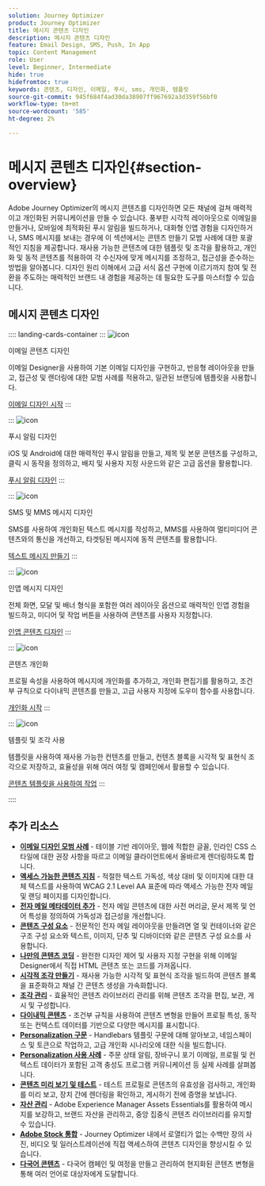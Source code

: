 ```yaml
---
solution: Journey Optimizer
product: Journey Optimizer
title: 메시지 콘텐츠 디자인
description: 메시지 콘텐츠 디자인
feature: Email Design, SMS, Push, In App
topic: Content Management
role: User
level: Beginner, Intermediate
hide: true
hidefromtoc: true
keywords: 콘텐츠, 디자인, 이메일, 푸시, sms, 개인화, 템플릿
source-git-commit: 945f684f4ad30da38907ff967692a3d359f56bf0
workflow-type: tm+mt
source-wordcount: '585'
ht-degree: 2%

---
```


# 메시지 콘텐츠 디자인{#section-overview}

Adobe Journey Optimizer의 메시지 콘텐츠를 디자인하면 모든 채널에 걸쳐 매력적이고 개인화된 커뮤니케이션을 만들 수 있습니다. 풍부한 시각적 레이아웃으로 이메일을 만들거나, 모바일에 최적화된 푸시 알림을 빌드하거나, 대화형 인앱 경험을 디자인하거나, SMS 메시지를 보내는 경우에 이 섹션에서는 콘텐츠 만들기 모범 사례에 대한 포괄적인 지침을 제공합니다. 재사용 가능한 콘텐츠에 대한 템플릿 및 조각을 활용하고, 개인화 및 동적 콘텐츠를 적용하여 각 수신자에 맞게 메시지를 조정하고, 접근성을 준수하는 방법을 알아봅니다. 디자인 원리 이해에서 고급 서식 옵션 구현에 이르기까지 참여 및 전환을 주도하는 매력적인 브랜드 내 경험을 제공하는 데 필요한 도구를 마스터할 수 있습니다.

## 메시지 콘텐츠 디자인

:::: landing-cards-container
:::
![icon](https://cdn.experienceleague.adobe.com/icons/list-check.svg)

이메일 콘텐츠 디자인

이메일 Designer을 사용하여 기본 이메일 디자인을 구현하고, 반응형 레이아웃을 만들고, 접근성 및 렌더링에 대한 모범 사례를 적용하고, 일관된 브랜딩에 템플릿을 사용합니다.

[이메일 디자인 시작](../email/get-started-email-design.md)
:::

:::
![icon](https://cdn.experienceleague.adobe.com/icons/paper-plane.svg)

푸시 알림 디자인

iOS 및 Android에 대한 매력적인 푸시 알림을 만들고, 제목 및 본문 콘텐츠를 구성하고, 클릭 시 동작을 정의하고, 배지 및 사용자 지정 사운드와 같은 고급 옵션을 활용합니다.

[푸시 알림 디자인](../push/design-push.md)
:::

:::
![icon](https://cdn.experienceleague.adobe.com/icons/message.svg)

SMS 및 MMS 메시지 디자인

SMS를 사용하여 개인화된 텍스트 메시지를 작성하고, MMS를 사용하여 멀티미디어 콘텐츠와의 통신을 개선하고, 타겟팅된 메시지에 동적 콘텐츠를 활용합니다.

[텍스트 메시지 만들기](../sms/create-sms.md)
:::

:::
![icon](https://cdn.experienceleague.adobe.com/icons/mobile.svg)

인앱 메시지 디자인

전체 화면, 모달 및 배너 형식을 포함한 여러 레이아웃 옵션으로 매력적인 인앱 경험을 빌드하고, 미디어 및 작업 버튼을 사용하여 콘텐츠를 사용자 지정합니다.

[인앱 콘텐츠 디자인](../in-app/design-in-app.md)
:::

:::
![icon](https://cdn.experienceleague.adobe.com/icons/screwdriver-wrench.svg)

콘텐츠 개인화

프로필 속성을 사용하여 메시지에 개인화를 추가하고, 개인화 편집기를 활용하고, 조건부 규칙으로 다이내믹 콘텐츠를 만들고, 고급 사용자 지정에 도우미 함수를 사용합니다.

[개인화 시작](../personalization/personalize.md)
:::

:::
![icon](https://cdn.experienceleague.adobe.com/icons/puzzle-piece.svg)

템플릿 및 조각 사용

템플릿을 사용하여 재사용 가능한 컨텐츠를 만들고, 컨텐츠 블록을 시각적 및 표현식 조각으로 저장하고, 효율성을 위해 여러 여정 및 캠페인에서 활용할 수 있습니다.

[콘텐츠 템플릿을 사용하여 작업](../content-management/use-content-templates.md)
:::

::::


## 추가 리소스

- **[이메일 디자인 모범 사례](../email/get-started-email-design.md#best-practices)** - 테이블 기반 레이아웃, 웹에 적합한 글꼴, 인라인 CSS 스타일에 대한 권장 사항을 따르고 이메일 클라이언트에서 올바르게 렌더링하도록 합니다.
- **[액세스 가능한 콘텐츠 지침](../email/accessible-content.md)** - 적절한 텍스트 가독성, 색상 대비 및 이미지에 대한 대체 텍스트를 사용하여 WCAG 2.1 Level AA 표준에 따라 액세스 가능한 전자 메일 및 랜딩 페이지를 디자인합니다.
- **[전자 메일 메타데이터 추가](../email/email-metadata.md)** - 전자 메일 콘텐츠에 대한 사전 머리글, 문서 제목 및 언어 특성을 정의하여 가독성과 접근성을 개선합니다.
- **[콘텐츠 구성 요소](../email/content-components.md)** - 전문적인 전자 메일 레이아웃을 만들려면 열 및 컨테이너와 같은 구조 구성 요소와 텍스트, 이미지, 단추 및 디바이더와 같은 콘텐츠 구성 요소를 사용합니다.
- **[나만의 콘텐츠 코딩](../email/code-content.md)** - 완전한 디자인 제어 및 사용자 지정 구현을 위해 이메일 Designer에서 직접 HTML 콘텐츠 또는 코드를 가져옵니다.
- **[시각적 조각 만들기](../content-management/create-fragments.md)** - 재사용 가능한 시각적 및 표현식 조각을 빌드하여 콘텐츠 블록을 표준화하고 채널 간 콘텐츠 생성을 가속화합니다.
- **[조각 관리](../content-management/manage-fragments.md)** - 효율적인 콘텐츠 라이브러리 관리를 위해 콘텐츠 조각을 편집, 보관, 게시 및 구성합니다.
- **[다이내믹 콘텐츠](../personalization/dynamic-content.md)** - 조건부 규칙을 사용하여 콘텐츠 변형을 만들어 프로필 특성, 동작 또는 컨텍스트 데이터를 기반으로 다양한 메시지를 표시합니다.
- **[Personalization 구문](../personalization/personalization-syntax.md)** - Handlebars 템플릿 구문에 대해 알아보고, 네임스페이스 및 토큰으로 작업하고, 고급 개인화 시나리오에 대한 식을 빌드합니다.
- **[Personalization 사용 사례](../personalization/personalization-use-case.md)** - 주문 상태 알림, 장바구니 포기 이메일, 프로필 및 컨텍스트 데이터가 포함된 고객 충성도 프로그램 커뮤니케이션 등 실제 사례를 살펴봅니다.
- **[콘텐츠 미리 보기 및 테스트](../content-management/preview-test.md)** - 테스트 프로필로 콘텐츠의 유효성을 검사하고, 개인화를 미리 보고, 장치 간에 렌더링을 확인하고, 게시하기 전에 증명을 보냅니다.
- **[자산 관리](../integrations/assets.md)** - Adobe Experience Manager Assets Essentials를 활용하여 메시지를 보강하고, 브랜드 자산을 관리하고, 중앙 집중식 콘텐츠 라이브러리를 유지할 수 있습니다.
- **[Adobe Stock 통합](../integrations/stock.md)** - Journey Optimizer 내에서 로열티가 없는 수백만 장의 사진, 비디오 및 일러스트레이션에 직접 액세스하여 콘텐츠 디자인을 향상시킬 수 있습니다.
- **[다국어 콘텐츠](../content-management/multilingual-gs.md)** - 다국어 캠페인 및 여정을 만들고 관리하여 현지화된 콘텐츠 변형을 통해 여러 언어로 대상자에게 도달합니다.

